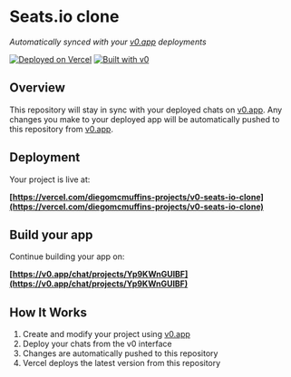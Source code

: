 # Seats.io clone

*Automatically synced with your [v0.app](https://v0.app) deployments*

[![Deployed on Vercel](https://img.shields.io/badge/Deployed%20on-Vercel-black?style=for-the-badge&logo=vercel)](https://vercel.com/diegomcmuffins-projects/v0-seats-io-clone)
[![Built with v0](https://img.shields.io/badge/Built%20with-v0.app-black?style=for-the-badge)](https://v0.app/chat/projects/Yp9KWnGUIBF)

## Overview

This repository will stay in sync with your deployed chats on [v0.app](https://v0.app).
Any changes you make to your deployed app will be automatically pushed to this repository from [v0.app](https://v0.app).

## Deployment

Your project is live at:

**[https://vercel.com/diegomcmuffins-projects/v0-seats-io-clone](https://vercel.com/diegomcmuffins-projects/v0-seats-io-clone)**

## Build your app

Continue building your app on:

**[https://v0.app/chat/projects/Yp9KWnGUIBF](https://v0.app/chat/projects/Yp9KWnGUIBF)**

## How It Works

1. Create and modify your project using [v0.app](https://v0.app)
2. Deploy your chats from the v0 interface
3. Changes are automatically pushed to this repository
4. Vercel deploys the latest version from this repository